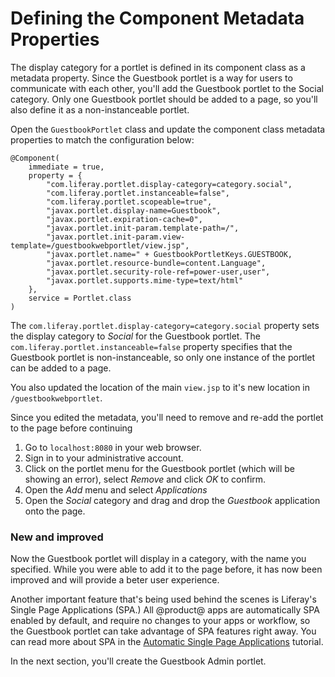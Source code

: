 # Defining the Component Metadata Properties [](id=defining-the-component-metadata-properties)

The display category for a portlet is defined in its component class as a 
metadata property. Since the Guestbook portlet is a way for users to 
communicate with each other, you'll add the Guestbook portlet to the Social 
category. Only one Guestbook portlet should be added to a page, so you'll also 
define it as a non-instanceable portlet.

Open the `GuestbookPortlet` class and update the component class metadata 
properties to match the configuration below:

    @Component(
    	immediate = true,
    	property = {
    		"com.liferay.portlet.display-category=category.social",
    		"com.liferay.portlet.instanceable=false",
    		"com.liferay.portlet.scopeable=true",
    		"javax.portlet.display-name=Guestbook",
    		"javax.portlet.expiration-cache=0",
    		"javax.portlet.init-param.template-path=/",
    		"javax.portlet.init-param.view-template=/guestbookwebportlet/view.jsp",
    		"javax.portlet.name=" + GuestbookPortletKeys.GUESTBOOK,
    		"javax.portlet.resource-bundle=content.Language",
    		"javax.portlet.security-role-ref=power-user,user",
    		"javax.portlet.supports.mime-type=text/html"
    	},
    	service = Portlet.class
    )
    
The `com.liferay.portlet.display-category=category.social` property sets the 
display category to *Social* for the Guestbook portlet. The 
`com.liferay.portlet.instanceable=false` property specifies that the Guestbook 
portlet is non-instanceable, so only one instance of the portlet can be added 
to a page.

You also updated the location of the main `view.jsp` to it's new location in
`/guestbookwebportlet`.

Since you edited the metadata, you'll need to remove and re-add the portlet to 
the page before continuing

1. Go to `localhost:8080` in your web browser.
2. Sign in to your administrative account.
3. Click on the portlet menu for the Guestbook portlet (which will be showing
    an error), select *Remove* and click *OK* to confirm.
4. Open the *Add* menu and select *Applications*
5. Open the *Social* category and drag and drop the *Guestbook* application
    onto the page.


### New and improved
 
Now the Guestbook portlet will display in a category, with the name you 
specified. While you were able to add it to the page before, it has now been
improved and will provide a beter user experience. 

Another important feature that's being used behind the scenes is Liferay's 
Single Page Applications (SPA.) All @product@ apps are automatically SPA 
enabled by default, and require no changes to your apps or workflow, so the 
Guestbook portlet can take advantage of SPA features right away. You can read 
more about SPA in the [Automatic Single Page Applications](/develop/tutorials/-/knowledge_base/7-0/automatic-single-page-applications) tutorial.

In the next section, you'll create the Guestbook Admin portlet.
